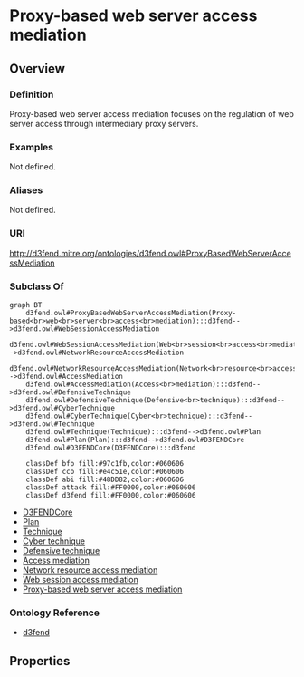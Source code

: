 # Proxy-based web server access mediation

## Overview

### Definition
Proxy-based web server access mediation focuses on the regulation of web server access through intermediary proxy servers.

### Examples
Not defined.

### Aliases
Not defined.

### URI
http://d3fend.mitre.org/ontologies/d3fend.owl#ProxyBasedWebServerAccessMediation

### Subclass Of
```mermaid
graph BT
    d3fend.owl#ProxyBasedWebServerAccessMediation(Proxy-based<br>web<br>server<br>access<br>mediation):::d3fend-->d3fend.owl#WebSessionAccessMediation
    d3fend.owl#WebSessionAccessMediation(Web<br>session<br>access<br>mediation):::d3fend-->d3fend.owl#NetworkResourceAccessMediation
    d3fend.owl#NetworkResourceAccessMediation(Network<br>resource<br>access<br>mediation):::d3fend-->d3fend.owl#AccessMediation
    d3fend.owl#AccessMediation(Access<br>mediation):::d3fend-->d3fend.owl#DefensiveTechnique
    d3fend.owl#DefensiveTechnique(Defensive<br>technique):::d3fend-->d3fend.owl#CyberTechnique
    d3fend.owl#CyberTechnique(Cyber<br>technique):::d3fend-->d3fend.owl#Technique
    d3fend.owl#Technique(Technique):::d3fend-->d3fend.owl#Plan
    d3fend.owl#Plan(Plan):::d3fend-->d3fend.owl#D3FENDCore
    d3fend.owl#D3FENDCore(D3FENDCore):::d3fend
    
    classDef bfo fill:#97c1fb,color:#060606
    classDef cco fill:#e4c51e,color:#060606
    classDef abi fill:#48DD82,color:#060606
    classDef attack fill:#FF0000,color:#060606
    classDef d3fend fill:#FF0000,color:#060606
```

- [D3FENDCore](/docs/ontology/reference/model/D3FENDCore/D3FENDCore.md)
- [Plan](/docs/ontology/reference/model/D3FENDCore/Plan/Plan.md)
- [Technique](/docs/ontology/reference/model/D3FENDCore/Plan/Technique/Technique.md)
- [Cyber technique](/docs/ontology/reference/model/D3FENDCore/Plan/Technique/Cyber%20technique/Cyber%20technique.md)
- [Defensive technique](/docs/ontology/reference/model/D3FENDCore/Plan/Technique/Cyber%20technique/Defensive%20technique/Defensive%20technique.md)
- [Access mediation](/docs/ontology/reference/model/D3FENDCore/Plan/Technique/Cyber%20technique/Defensive%20technique/Access%20mediation/Access%20mediation.md)
- [Network resource access mediation](/docs/ontology/reference/model/D3FENDCore/Plan/Technique/Cyber%20technique/Defensive%20technique/Access%20mediation/Network%20resource%20access%20mediation/Network%20resource%20access%20mediation.md)
- [Web session access mediation](/docs/ontology/reference/model/D3FENDCore/Plan/Technique/Cyber%20technique/Defensive%20technique/Access%20mediation/Network%20resource%20access%20mediation/Web%20session%20access%20mediation/Web%20session%20access%20mediation.md)
- [Proxy-based web server access mediation](/docs/ontology/reference/model/D3FENDCore/Plan/Technique/Cyber%20technique/Defensive%20technique/Access%20mediation/Network%20resource%20access%20mediation/Web%20session%20access%20mediation/Proxy-based%20web%20server%20access%20mediation/Proxy-based%20web%20server%20access%20mediation.md)


### Ontology Reference
- [d3fend](http://d3fend.mitre.org/ontologies/d3fend.owl#)

## Properties
